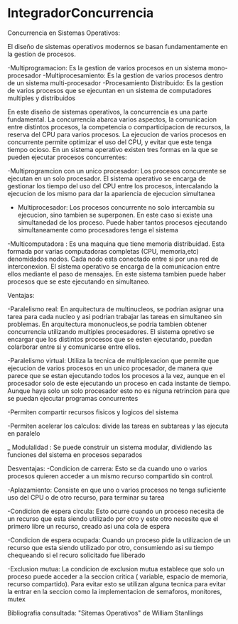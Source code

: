 # IntegradorConcurrencia


Concurrencia en Sistemas Operativos:

El diseño de sistemas operativos modernos se basan fundamentamente en la gestion de procesos.

-Multiprogramacion: Es la gestion de varios procesos en un sistema mono-procesador
-Multiprocesamiento: Es la gestion de varios procesos dentro de un sistema multi-procesador
-Procesamiento Distribuido: Es la gestion de varios procesos que se ejecuntan en un sistema de computadores multiples y distribuidos

En este diseño de sistemas operativos, la concurrencia es una parte fundamental. La concurrencia abarca varios aspectos, la comunicacion
entre distintos procesos, la competencia o comparticipacion de recursos, la reserva del CPU para varios procesos.
La ejecucion de varios procesos en concurrente permite optimizar el uso del CPU, y evitar que este tenga tiempo ocioso.
En un sistema operativo existen tres formas en la que se pueden ejecutar procesos concurrentes:

-Multiprogramcion con un unico procesador: 
    Los procesos concurrente se ejecutan en un solo procesador. El sistema operativo se encarga de gestionar los tiempo del uso del CPU
    entre los procesos, intercalando la ejecucion de los mismo para dar la apariencia de ejecucion simultanea

- Multiprocesador: Los procesos concurrente no solo intercambia su ejecucion, sino tambien se superponen. En este caso si existe una simultanedad de los proceso. Puede haber tantos procesos ejecutando simultaneamente como procesadores tenga el sistema

-Multicomputadora : Es una maquina que tiene memoria distribuidad. Esta formada por varias computadoras completas (CPU, memoria,etc) denomidados nodos. Cada nodo esta conectado entre si por una red de interconexion. El sistema operativo se encarga de la comunicacion entre ellos mediante el paso de mensajes. En este sistema tambien puede haber procesos que se este ejecutando en simultaneo.


Ventajas:

-Paralelismo real: En arquitectura de multinucleos, se podrian asignar una tarea para cada nucleo y asi podrian trabajar las tareas en
simultaneo sin problemas. En arquitectura mononucleos,se podria tambien obtener concurrencia utilizando multiples procesadores. El sistema opretivo
se encargar que los distintos procesos que se esten ejecutando, puedan colarborar entre si y comunicarse entre ellos.

-Paralelismo virtual: Utiliza la tecnica de multiplexacion que permite que ejecucion de varios procesos en un unico procesador, de manera que parece
que se estan ejecutando todos los procesos a la vez, aunque en el procesador solo de este ejecutando un proceso en cada instante de tiempo.
Aunque haya solo un solo procesador esto no es niguna retrincion para que se puedan ejecutar programas concurrentes

-Permiten compartir recursos fisicos y logicos del sistema

-Permiten acelerar los calculos: divide las tareas en subtareas y las ejecuta en paralelo

_ Modulalidad : Se puede construir un sistema modular, dividiendo las funciones del sistema en procesos separados





Desventajas:
-Condicion de carrera: Esto se da cuando uno o varios procesos quieren acceder a un mismo recurso compartido sin control.

-Aplazamiento: Consiste en que uno o varios procesos no tenga suficiente uso del CPU o de otro recurso, para terminar su tarea

-Condicion de espera circula: Esto ocurre cuando un proceso necesita de un recurso que esta siendo utilizado por otro y este otro necesite
que el primero libre un recurso, creado asi una cola de espera

-Condicion de espera ocupada: Cuando un proceso pide la utilizacion de un recurso que esta siendo utilizado por otro, consumiendo asi su tiempo 
chequeando si el recuro solicitado fue liberado

-Exclusion mutua: La condicion de exclusion mutua establece que solo un proceso puede acceder a la seccion critica ( variable, espacio de memoria, recurso
compartido). Para evitar esto se utilizan alguna tecnica para evitar la entrar en la seccion como la implementacion de semaforos, monitores, mutex




Bibliografia consultada: "Sitemas Operativos" de William Stanllings

